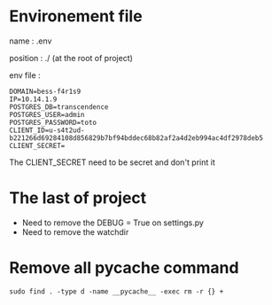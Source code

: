 # Environement file

name : .env

position : ./ (at the root of project)

env file :
```
DOMAIN=bess-f4r1s9
IP=10.14.1.9
POSTGRES_DB=transcendence
POSTGRES_USER=admin
POSTGRES_PASSWORD=toto
CLIENT_ID=u-s4t2ud-b221266d69284108d856829b7bf94bddec68b82af2a4d2eb994ac4df2978deb5
CLIENT_SECRET=
```
The CLIENT_SECRET need to be secret and don't print it

# The last of project

- Need to remove the DEBUG = True on settings.py
- Need to remove the watchdir

# Remove all pycache command

```
sudo find . -type d -name __pycache__ -exec rm -r {} +
```
